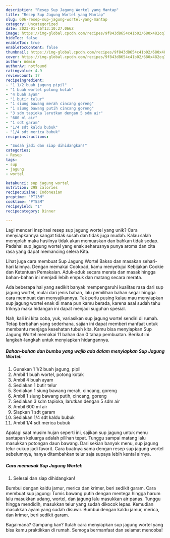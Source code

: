 ```yaml
---
description: "Resep Sup Jagung Wortel yang Mantap"
title: "Resep Sup Jagung Wortel yang Mantap"
slug: 606-resep-sup-jagung-wortel-yang-mantap
category: Uncategorized
date: 2023-01-16T13:10:27.066Z
image: https://img-global.cpcdn.com/recipes/9f843d8654c41b02/680x482cq70/sup-jagung-wortel-foto-resep-utama.jpg
hideToc: false
enableToc: true
enableTocContent: false
thumbnail: https://img-global.cpcdn.com/recipes/9f843d8654c41b02/680x482cq70/sup-jagung-wortel-foto-resep-utama.jpg
cover: https://img-global.cpcdn.com/recipes/9f843d8654c41b02/680x482cq70/sup-jagung-wortel-foto-resep-utama.jpg
author: Admin
authorAv: notfound
ratingvalue: 4.9
reviewcount: 17
recipeingredient:
- "1 1/2 buah jagung pipil"
- "1 buah wortel potong kotak"
- "4 buah ayam"
- "1 butir telur"
- "1 siung bawang merah cincang goreng"
- "1 siung bawang putih cincang goreng"
- "3 sdm tapioka larutkan dengan 5 sdm air"
- "600 ml air"
- "1 sdt garam"
- "1/4 sdt kaldu bubuk"
- "1/4 sdt merica bubuk"
recipeinstructions:

- "Sudah jadi dan siap dihidangkan!"
categories:
- Resep
tags:
- sup
- jagung
- wortel

katakunci: sup jagung wortel 
nutrition: 298 calories
recipecuisine: Indonesian
preptime: "PT13M"
cooktime: "PT53M"
recipeyield: "1"
recipecategory: Dinner

---
```





Lagi mencari inspirasi resep sup jagung wortel yang unik? Cara menyiapkannya sangat tidak susah dan tidak juga mudah. Kalau salah mengolah maka hasilnya tidak akan memuaskan dan bahkan tidak sedap. Padahal sup jagung wortel yang enak seharusnya punya aroma dan cita rasa yang dapat memancing selera Kita.





Lihat juga cara membuat Sup Jagung Wortel Bakso dan masakan sehari-hari lainnya. Dengan memakai Cookpad, kamu menyetujui Kebijakan Cookie dan Ketentuan Pemakaian. Aduk-aduk secara merata dan masak hingga bahan-bahan ini menjadi lebih empuk dan matang secara merata.

Ada beberapa hal yang sedikit banyak mempengaruhi kualitas rasa dari sup jagung wortel, mulai dari jenis bahan, lalu pemilihan bahan segar hingga cara membuat dan menyajikannya. Tak perlu pusing kalau mau menyiapkan sup jagung wortel enak di mana pun kamu berada, karena asal sudah tahu triknya maka hidangan ini dapat menjadi suguhan spesial.






Nah, kali ini kita coba, yuk, variasikan sup jagung wortel sendiri di rumah. Tetap berbahan yang sederhana, sajian ini dapat memberi manfaat untuk membantu menjaga kesehatan tubuh kita. Kamu bisa menyiapkan Sup Jagung Wortel memakai 11 bahan dan 0 tahap pembuatan. Berikut ini langkah-langkah untuk menyiapkan hidangannya.

<!--inarticleads1-->

##### Bahan-bahan dan bumbu yang wajib ada dalam menyiapkan Sup Jagung Wortel:

1. Gunakan 1 1/2 buah jagung, pipil
1. Ambil 1 buah wortel, potong kotak
1. Ambil 4 buah ayam
1. Sediakan 1 butir telur
1. Sediakan 1 siung bawang merah, cincang, goreng
1. Ambil 1 siung bawang putih, cincang, goreng
1. Sediakan 3 sdm tapioka, larutkan dengan 5 sdm air
1. Ambil 600 ml air
1. Siapkan 1 sdt garam
1. Sediakan 1/4 sdt kaldu bubuk
1. Ambil 1/4 sdt merica bubuk


Apalagi saat musim hujan seperti ini, sajikan sup jagung untuk menu santapan keluarga adalah pilihan tepat. Tunggu sampai matang lalu masukkan potongan daun bawang. Dari sekian banyak menu, sup jagung telur cukup jadi favorit. Cara buatnya sama dengan resep sup jagung wortel sebelumnya, hanya ditambahkan telur saja supaya lebih kental airnya. 

<!--inarticleads2-->

##### Cara memasak Sup Jagung Wortel:


1. Selesai dan siap dihidangkan!

Bumbui dengan kaldu jamur, merica dan krimer, beri sedikit garam. Cara membuat sup jagung: Tumis bawang putih dengan mentega hingga harum lalu masukkan udang, wortel, dan jagung lalu masukkan air panas. Tunggu hingga mendidih, masukkan telur yang sudah dikocok lepas. Kemudian masukkan ayam yang sudah disuwir. Bumbui dengan kaldu jamur, merica, dan krimer, beri sedikit garam. 

Bagaimana? Gampang kan? Itulah cara menyiapkan sup jagung wortel yang bisa kamu praktikkan di rumah. Semoga bermanfaat dan selamat mencoba!

